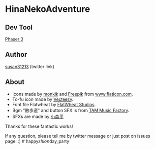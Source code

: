 # HinaNekoAdventure

## Dev Tool
[Phaser 3](https://phaser.io/phaser3)
## Author
<a href="https://twitter.com/susan31213">susan31213</a> (twitter link)
## About
+ Icons made by <a href="https://www.flaticon.com/authors/monkik" title="monkik">monkik</a> and <a href="https://www.flaticon.com/authors/freepik" title="Freepik">Freepik</a> from <a href="https://www.flaticon.com/" title="Flaticon"> www.flaticon.com</a>.
+ To-fu icon made by <a href="https://www.vecteezy.com/">Vecteezy</a>.
+ Font file Flatwheat by <a href="https://www.creativefabrica.com/designer/heath/">FlatWheat Studios</a>.
+ Bgm "散歩道" and button SFX is from <a href="https://www.tam-music.com">TAM Music Factory</a>.
+ SFXs are made by <a href="https://taira-komori.jpn.org/freesoundtw.html">小森平</a>

Thanks for these fantastic works!

If any question, please tell me by twitter message or just post on issues page. :)</div>
#   h a p p y _ s h i o n _ d a y _ p a r t y  
 